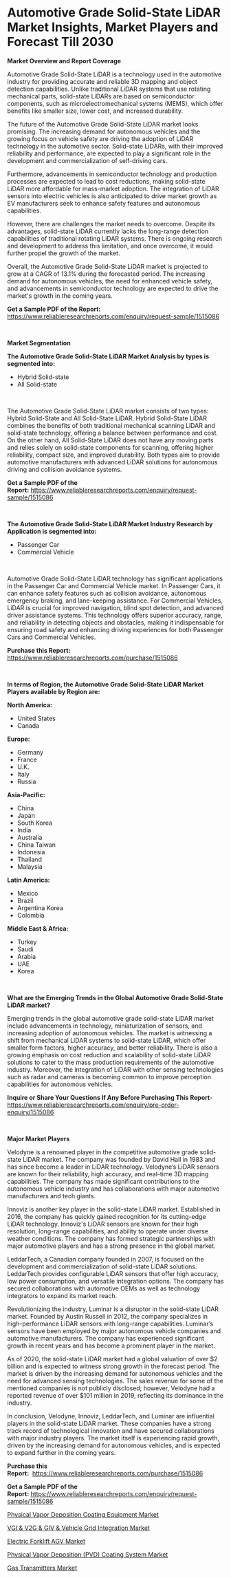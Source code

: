 <p><h1>Automotive Grade Solid-State LiDAR Market Insights, Market Players and Forecast Till 2030</h1></p><p><strong>Market Overview and Report Coverage</strong></p>
<p><p>Automotive Grade Solid-State LiDAR is a technology used in the automotive industry for providing accurate and reliable 3D mapping and object detection capabilities. Unlike traditional LiDAR systems that use rotating mechanical parts, solid-state LiDARs are based on semiconductor components, such as microelectromechanical systems (MEMS), which offer benefits like smaller size, lower cost, and increased durability.</p><p>The future of the Automotive Grade Solid-State LiDAR market looks promising. The increasing demand for autonomous vehicles and the growing focus on vehicle safety are driving the adoption of LiDAR technology in the automotive sector. Solid-state LiDARs, with their improved reliability and performance, are expected to play a significant role in the development and commercialization of self-driving cars.</p><p>Furthermore, advancements in semiconductor technology and production processes are expected to lead to cost reductions, making solid-state LiDAR more affordable for mass-market adoption. The integration of LiDAR sensors into electric vehicles is also anticipated to drive market growth as EV manufacturers seek to enhance safety features and autonomous capabilities.</p><p>However, there are challenges the market needs to overcome. Despite its advantages, solid-state LiDAR currently lacks the long-range detection capabilities of traditional rotating LiDAR systems. There is ongoing research and development to address this limitation, and once overcome, it would further propel the growth of the market.</p><p>Overall, the Automotive Grade Solid-State LiDAR market is projected to grow at a CAGR of 13.1% during the forecasted period. The increasing demand for autonomous vehicles, the need for enhanced vehicle safety, and advancements in semiconductor technology are expected to drive the market's growth in the coming years.</p></p>
<p><strong>Get a Sample PDF of the Report:</strong> <a href="https://www.reliableresearchreports.com/enquiry/request-sample/1515086">https://www.reliableresearchreports.com/enquiry/request-sample/1515086</a></p>
<p>&nbsp;</p>
<p><strong>Market Segmentation</strong></p>
<p><strong>The Automotive Grade Solid-State LiDAR Market Analysis by types is segmented into:</strong></p>
<p><ul><li>Hybrid Solid-state</li><li>All Solid-state</li></ul></p>
<p>&nbsp;</p>
<p><p>The Automotive Grade Solid-State LiDAR market consists of two types: Hybrid Solid-State and All Solid-State LiDAR. Hybrid Solid-State LiDAR combines the benefits of both traditional mechanical scanning LiDAR and solid-state technology, offering a balance between performance and cost. On the other hand, All Solid-State LiDAR does not have any moving parts and relies solely on solid-state components for scanning, offering higher reliability, compact size, and improved durability. Both types aim to provide automotive manufacturers with advanced LiDAR solutions for autonomous driving and collision avoidance systems.</p></p>
<p><strong>Get a Sample PDF of the Report:</strong>&nbsp;<a href="https://www.reliableresearchreports.com/enquiry/request-sample/1515086">https://www.reliableresearchreports.com/enquiry/request-sample/1515086</a></p>
<p>&nbsp;</p>
<p><strong>The Automotive Grade Solid-State LiDAR Market Industry Research by Application is segmented into:</strong></p>
<p><ul><li>Passenger Car</li><li>Commercial Vehicle</li></ul></p>
<p>&nbsp;</p>
<p><p>Automotive Grade Solid-State LiDAR technology has significant applications in the Passenger Car and Commercial Vehicle market. In Passenger Cars, it can enhance safety features such as collision avoidance, autonomous emergency braking, and lane-keeping assistance. For Commercial Vehicles, LiDAR is crucial for improved navigation, blind spot detection, and advanced driver assistance systems. This technology offers superior accuracy, range, and reliability in detecting objects and obstacles, making it indispensable for ensuring road safety and enhancing driving experiences for both Passenger Cars and Commercial Vehicles.</p></p>
<p><strong>Purchase this Report:</strong>&nbsp; <a href="https://www.reliableresearchreports.com/purchase/1515086">https://www.reliableresearchreports.com/purchase/1515086</a></p>
<p>&nbsp;</p>
<p><strong>In terms of Region, the Automotive Grade Solid-State LiDAR Market Players available by Region are:</strong></p>
<p>
    <p> <strong> North America: </strong>
        <ul>
            <li>United States</li>
            <li>Canada</li>
        </ul>
        </p> 
    <p> <strong> Europe: </strong>
        <ul>
            <li>Germany</li>
            <li>France</li>
            <li>U.K.</li>
            <li>Italy</li>
            <li>Russia</li>
        </ul>
        </p> 
    <p> <strong> Asia-Pacific: </strong>
        <ul>
            <li>China</li>
            <li>Japan</li>
            <li>South Korea</li>
            <li>India</li>
            <li>Australia</li>
            <li>China Taiwan</li>
            <li>Indonesia</li>
            <li>Thailand</li>
            <li>Malaysia</li>
        </ul>
        </p> 
    <p> <strong> Latin America: </strong>
        <ul>
            <li>Mexico</li>
            <li>Brazil</li>
            <li>Argentina Korea</li>
            <li>Colombia</li>
        </ul>
        </p> 
    <p> <strong> Middle East & Africa: </strong>
        <ul>
            <li>Turkey</li>
            <li>Saudi</li>
            <li>Arabia</li>
            <li>UAE</li>
            <li>Korea</li>
        </ul>
    </p>
    </p>
<p>&nbsp;</p>
<p><strong>What are the Emerging Trends in the Global Automotive Grade Solid-State LiDAR market?</strong></p>
<p><p>Emerging trends in the global automotive grade solid-state LiDAR market include advancements in technology, miniaturization of sensors, and increasing adoption of autonomous vehicles. The market is witnessing a shift from mechanical LiDAR systems to solid-state LiDAR, which offer smaller form factors, higher accuracy, and better reliability. There is also a growing emphasis on cost reduction and scalability of solid-state LiDAR solutions to cater to the mass production requirements of the automotive industry. Moreover, the integration of LiDAR with other sensing technologies such as radar and cameras is becoming common to improve perception capabilities for autonomous vehicles.</p></p>
<p><strong>Inquire or Share Your Questions If Any Before Purchasing This Report</strong>- <a href="https://www.reliableresearchreports.com/enquiry/pre-order-enquiry/1515086">https://www.reliableresearchreports.com/enquiry/pre-order-enquiry/1515086</a></p>
<p>&nbsp;</p>
<p><strong>Major Market Players</strong></p>
<p><p>Velodyne is a renowned player in the competitive automotive grade solid-state LiDAR market. The company was founded by David Hall in 1983 and has since become a leader in LiDAR technology. Velodyne’s LiDAR sensors are known for their reliability, high accuracy, and real-time 3D mapping capabilities. The company has made significant contributions to the autonomous vehicle industry and has collaborations with major automotive manufacturers and tech giants.</p><p>Innoviz is another key player in the solid-state LiDAR market. Established in 2016, the company has quickly gained recognition for its cutting-edge LiDAR technology. Innoviz's LiDAR sensors are known for their high resolution, long-range capabilities, and ability to operate under diverse weather conditions. The company has formed strategic partnerships with major automotive players and has a strong presence in the global market.</p><p>LeddarTech, a Canadian company founded in 2007, is focused on the development and commercialization of solid-state LiDAR solutions. LeddarTech provides configurable LiDAR sensors that offer high accuracy, low power consumption, and versatile integration options. The company has secured collaborations with automotive OEMs as well as technology integrators to expand its market reach.</p><p>Revolutionizing the industry, Luminar is a disruptor in the solid-state LiDAR market. Founded by Austin Russell in 2012, the company specializes in high-performance LiDAR sensors with long-range capabilities. Luminar’s sensors have been employed by major autonomous vehicle companies and automotive manufacturers. The company has experienced significant growth in recent years and has become a prominent player in the market.</p><p>As of 2020, the solid-state LiDAR market had a global valuation of over $2 billion and is expected to witness strong growth in the forecast period. The market is driven by the increasing demand for autonomous vehicles and the need for advanced sensing technologies. The sales revenue for some of the mentioned companies is not publicly disclosed; however, Velodyne had a reported revenue of over $101 million in 2019, reflecting its dominance in the industry.</p><p>In conclusion, Velodyne, Innoviz, LeddarTech, and Luminar are influential players in the solid-state LiDAR market. These companies have a strong track record of technological innovation and have secured collaborations with major industry players. The market itself is experiencing rapid growth, driven by the increasing demand for autonomous vehicles, and is expected to expand further in the coming years.</p></p>
<p><strong>Purchase this Report:</strong>&nbsp;&nbsp;<a href="https://www.reliableresearchreports.com/purchase/1515086">https://www.reliableresearchreports.com/purchase/1515086</a></p>
<p></p>
<p><strong>Get a Sample PDF of the Report:</strong>&nbsp;<a href="https://www.reliableresearchreports.com/enquiry/request-sample/1515086">https://www.reliableresearchreports.com/enquiry/request-sample/1515086</a></p>
<p><p><a href="https://www.linkedin.com/pulse/physical-vapor-deposition-coating-equipment-market-size-dgfye/">Physical Vapor Deposition Coating Equipment Market</a></p><p><a href="https://github.com/vimar16th/Market-Research-Report-List-1/blob/main/vgi-v2g-giv-vehicle-grid-integration-market.md">VGI & V2G & GIV & Vehicle Grid Integration Market</a></p><p><a href="https://github.com/luckyshygirl/Market-Research-Report-List-1/blob/main/electric-forklift-agv-market.md">Electric Forklift AGV Market</a></p><p><a href="https://www.linkedin.com/pulse/physical-vapor-deposition-pvd-coating-system-market-research-b57fe/">Physical Vapor Deposition (PVD) Coating System Market</a></p><p><a href="https://medium.com/@clock.fund.arm/gas-transmitters-market-share-evolution-and-market-growth-trends-2023-2030-9cff9b330aa1">Gas Transmitters Market</a></p></p>